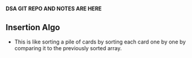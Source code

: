 #### DSA GIT REPO AND NOTES ARE HERE

## Insertion Algo 
- This is like sorting a pile of cards by sorting each card one by one by comparing it to the previously sorted array. 
